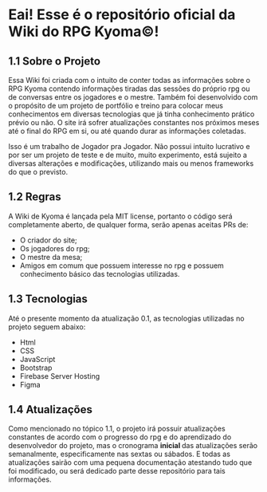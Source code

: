 
<h1>Eai! Esse é o repositório oficial da Wiki do RPG Kyoma&copy!</h1>
<h2>1.1 Sobre o Projeto</h2>
<p>Essa Wiki foi criada com o intuito de conter todas as informações sobre o RPG Kyoma contendo informações tiradas das sessões do próprio rpg ou de conversas entre os jogadores e o mestre. Também foi desenvolvido com o propósito de um projeto de portfólio e treino para colocar meus conhecimentos em diversas tecnologias que já tinha conhecimento prático prévio ou não. O site irá sofrer atualizações constantes nos próximos meses até o final do RPG em si, ou até quando durar as informações coletadas. 
 </p>
 <p>Isso é um trabalho de Jogador pra Jogador. Não possui intuito lucrativo e por ser um projeto de teste e de muito, muito experimento, está sujeito a diversas alterações e modificações, utilizando mais ou menos frameworks do que o previsto.</p>
 
 <h2>1.2 Regras</h2>
 <p>A Wiki de Kyoma é lançada pela MIT license, portanto o código será completamente aberto, de qualquer forma, serão apenas aceitas PRs de:</p>
 <ul>
 <li>O criador do site;</li>
 <li>Os jogadores do rpg;</li>
 <li>O mestre da mesa;</li>
 <li>Amigos em comum que possuem interesse no rpg e possuem conhecimento básico das tecnologias utilizadas.</li>
 </ul>
 <h2>1.3 Tecnologias</h2>
  <p>Até o presente momento da atualização 0.1, as tecnologias utilizadas no projeto seguem abaixo:</p> 
  <ul>
  <li>
  Html
  </li>
  <li>
  CSS
  </li>
  <li>
  JavaScript
  </li>
 
 <li>
  Bootstrap
  </li>
 <li>
  Firebase Server Hosting
  </li>
 <li>
  Figma
  </li>
 
  </ul>
   <h2>1.4 Atualizações</h2>
  <p>Como mencionado no tópico 1.1, o projeto irá possuir atualizações constantes de acordo com o progresso do rpg e do aprendizado do desenvolvedor do projeto, mas o cronograma <b>inicial  </b>das atualizações serão semanalmente, especificamente nas sextas ou sábados. E todas as atualizações sairão com uma pequena documentação atestando tudo que foi modificado, ou será dedicado parte desse repositório para tais informações.</p> 
